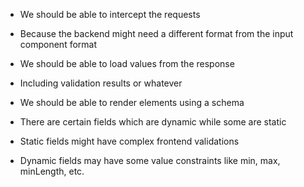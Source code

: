 -   We should be able to intercept the requests
-   Because the backend might need a different format from the input component format

-   We should be able to load values from the response
-   Including validation results or whatever
-   We should be able to render elements using a schema
-   There are certain fields which are dynamic while some are static

-   Static fields might have complex frontend validations
-   Dynamic fields may have some value constraints like min, max, minLength, etc.
